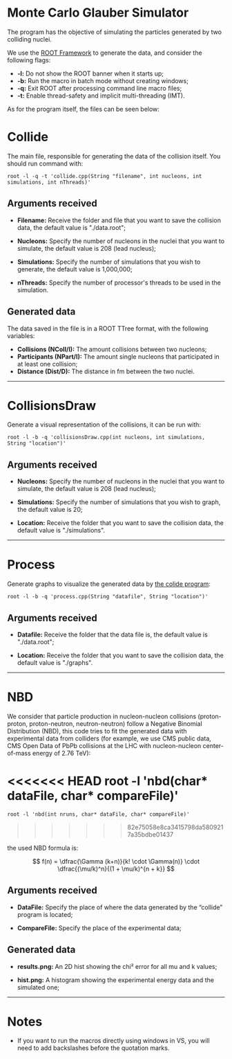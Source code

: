 # Monte Carlo Glauber Simulator

The program has the objective of simulating the particles generated by two colliding nuclei.

We use the [ROOT Framework](https://root.cern/)
to generate the data, and consider the following flags:

* __-l:__ Do not show the ROOT banner when it starts up;
* __-b:__ Run the macro in batch mode without creating windows;
* __-q:__ Exit ROOT after processing command line macro files;
* __-t:__ Enable thread-safety and implicit multi-threading (IMT).

As for the program itself, the files can be seen below:

# Collide

The main file, responsible for generating the data of the collision itself.
You should run command with:

    root -l -q -t 'collide.cpp(String "filename", int nucleons, int simulations, int nThreads)'

## Arguments received

* __Filename:__ Receive the folder and file that you want to save the collision data, the
default value is "./data.root";

* __Nucleons:__ Specify the number of nucleons in the nuclei that you want to simulate, the
default value is 208 (lead nucleus);

* __Simulations:__ Specify the number of simulations that you wish to generate, the default
value is 1,000,000;

* __nThreads:__ Specify the number of processor's threads to be used in the simulation.

## Generated data

The data saved in the file is in a ROOT TTree format, with
the following variables:
* __Collisions (NColl/I):__ The amount collisions between two nucleons;
* __Participants (NPart/I):__ The amount single nucleons that participated in at least
  one collision;
* __Distance (Dist/D):__ The distance in fm between the two nuclei.

***
# CollisionsDraw

Generate a visual representation of the collisions, it can be run with:

    root -l -b -q 'collisionsDraw.cpp(int nucleons, int simulations, String "location")'

## Arguments received

* __Nucleons:__ Specify the number of nucleons in the nuclei that you want to simulate,
the default value is 208 (lead nucleus);

* __Simulations:__ Specify the number of simulations that you wish to graph, the default
value is 20;

* __Location:__ Receive the folder that you want to save the collision data, the default
value is "./simulations".

***
# Process

Generate graphs to visualize the generated data by
[the colide program](#Collide):

    root -l -b -q 'process.cpp(String "datafile", String "location")'

## Arguments received

* __Datafile:__ Receive the folder that the data file is, the default value is "./data.root";

* __Location:__ Receive the folder that you want to save the collision data, the default value is "./graphs".

***
# NBD

We consider that particle production in nucleon-nucleon collisions (proton-proton, proton-neutron, neutron-neutron) follow a Negative Binomial Distribution (NBD), this code tries to fit the generated data with experimental data from colliders (for example, we use CMS public data, CMS Open Data of PbPb collisions at the LHC with nucleon-nucleon center-of-mass energy of 2.76 TeV):

<<<<<<< HEAD
    root -l 'nbd(char* dataFile, char* compareFile)'
=======
    root -l 'nbd(int nruns, char* dataFile, char* compareFile)'
>>>>>>> 82e75058e8ca3415798da5809217a35bdbe01437

the used NBD formula is:

$$ f(n) = \dfrac{\Gamma (k+n)}{k! \cdot \Gamma(n)} \cdot \dfrac{(\mu/k)^n}{(1 + \mu/k)^{n + k}} $$

## Arguments received

* __DataFile:__ Specify the place of where the data generated by the “collide” program is located;

* __CompareFile:__ Specify the place of the experimental data;

## Generated data

* __results.png:__ An 2D hist showing the chi² error for all mu and k values;

* __hist.png:__ A histogram showing the experimental energy data and the simulated one;  
***

# Notes

* If you want to run the macros directly using windows in VS, you will need to add backslashes
before the quotation marks.
